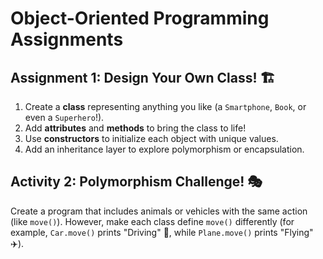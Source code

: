 # Object-Oriented Programming Assignments

## Assignment 1: Design Your Own Class! 🏗️

1. Create a **class** representing anything you like (a `Smartphone`, `Book`, or even a `Superhero`!).
2. Add **attributes** and **methods** to bring the class to life!
3. Use **constructors** to initialize each object with unique values.
4. Add an inheritance layer to explore polymorphism or encapsulation.

## Activity 2: Polymorphism Challenge! 🎭

Create a program that includes animals or vehicles with the same action (like `move()`). However, make each class define `move()` differently (for example, `Car.move()` prints "Driving" 🚗, while `Plane.move()` prints "Flying" ✈️).